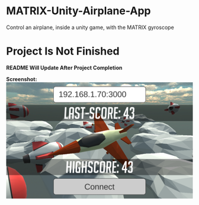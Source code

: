 # MATRIX-Unity-Airplane-App
Control an airplane, inside a unity game, with the MATRIX gyroscope

# Project Is Not Finished
**README Will Update After Project Completion**

<b>Screenshot:</b>
![ScreenShot](https://raw.githubusercontent.com/Hermitter/MATRIX-Unity-Airplane-App/master/start-screen.png)
